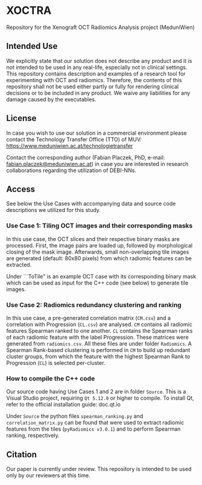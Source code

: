 # XOCTRA
Repository for the Xenograft OCT Radiomics Analysis project (MeduniWien)

## Intended Use
We explicitly state that our solution does not describe any product and it is not intended to be used in any real-life, especially not in clinical settings. This repository contains description and examples of a research tool for experimenting with OCT and radiomics. Therefore, the contents of this repository shall not be used either partly or fully for rendering clinical decisions or to be included in any product. We waive any liabilities for any damage caused by the executables.

## License
In case you wish to use our solution in a commercial environment please contact the Technology Transfer Office (TTO) of MUV: https://www.meduniwien.ac.at/technologietransfer

Contact the corresponding author (Fabian Placzek, PhD, e-mail: fabian.placzek@meduniwien.ac.at) in case you are interested in research collaborations regarding the utilization of DEBI-NNs.

## Access
See below the Use Cases with accompanying data and source code descriptions we utilized for this study.

### Use Case 1: Tiling OCT images and their corresponding masks
In this use case, the OCT slices and their respective binary masks are processed. First, the image pairs are loaded up, followed by morphological closing of the mask image. Afterwards, small non-overlapping tile images are generated (default: 80x80 pixels) from which radiomic features can be extracted.

Under ```ToTile" is an example OCT case with its corresponding binary mask which can be used as input for the C++ code (see below) to generate tile images.

### Use Case 2: Radiomics redundancy clustering and ranking
In this use case, a pre-generated correlation matrix (```CM.csv```) and a correlation with Progression (```CL.csv```) are analysed. ```CM``` contains all radiomic features Spearman ranked to one another. ```CL``` contains the Spearman ranks of each radiomic feature with the label Progression. These matrices were generated from ```radiomics.csv```. All these files are under folder ```Radiomics```. A Spearman Rank-based clustering is performed in ```CM``` to build up redundant cluster groups, from which the feature with the highest Spearman Rank to Progression (```CL```) is selected per-cluster.

### How to compile the C++ code
Our source code having Use Cases 1 and 2 are in folder ```Source```. This is a Visual Studio project, requiring ```Qt 5.12.0``` or higher to compile. To install Qt, refer to the official installation guide: doc.qt.io

Under ```Source``` the python files ```spearman_ranking.py``` and ```correlation_matrix.py``` can be found that were used to extract radiomic features from the tiles (```pyRadiomics v3.0.1```) and to perform Spearman ranking, respectively.


## Citation
Our paper is currently under review. This repository is intended to be used only by our reviewers at this time.
